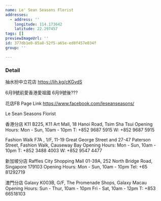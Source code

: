 ```yaml
---
name: Le' Sean Seasons Florist
addresses:
  - address: ''
    longitude: 114.173642
    latitude: 22.297457
tags: []
previewImageUrl: ''
id: 377db1e0-85a8-52f5-a65e-ed8f457e034f
group: ''

---
```

### Detail
抽水扮中立花店
https://lih.kg/cKGvdS

6月9號前愛香港愛祖國
6月9號後???

花店FB Page Link
https://www.facebook.com/leseanseasons/

Le Sean Seasons Florist

香港分店
K11
B225, K11 Art Mall, 18 Hanoi Road, Tsim Sha Tsui
Opening Hours: Mon - Sun, 10am - 10pm
T: +852 9687 5915 W: +852 9687 5915
 
Fashion Walk
F7A , 1/F, 11-19 Great George Street and 27-47 Paterson Street,
Fashion Walk, Causeway Bay
Opening Hours: Mon - Sun, 10am - 10pm
T: +852 3488 4003 W: +852 9547 4477

新加坡分店
Raffles City Shopping Mall
01-39A, 252 North Bridge Road, Singapore 179103
Opening Hours: Mon - Sun, 10am - 10pm
Tel: +65 81292719
 
澳門分店
Galaxy
K003B, G/F, The Promenade Shops, Galaxy Macau
Opening Hours: Sun - Thur, 10am - 10pm
Fri - Sat, 10am - 12pm
T: +853 66518103
